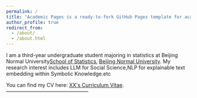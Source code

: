 ```yaml
---
permalink: /
title: "Academic Pages is a ready-to-fork GitHub Pages template for academic personal websites"
author_profile: true
redirect_from: 
  - /about/
  - /about.html
---
```


I am a third-year undergraduate student majoring in statistics at Beijing Normal University[School of Statistics](https://stat.bnu.edu.cn/), [Beijing Normal University](https://www.bnu.edu.cn/). My research interest includes LLM for Social Science,NLP for explainable text embedding within Symbolic Knowledge.etc

You can find my CV here: [XX's Curriculum Vitae](../assets/Curriculum_Vitae.pdf).
————————————————

